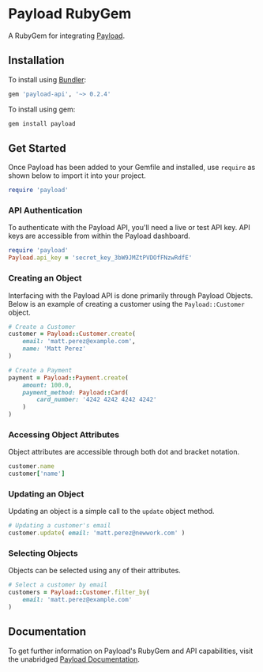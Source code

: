 # Payload RubyGem

A RubyGem for integrating [Payload](https://payload.com).

## Installation

To install using [Bundler](https://bundler.io):

```ruby
gem 'payload-api', '~> 0.2.4'
```

To install using gem:

```bash
gem install payload
```

## Get Started

Once Payload has been added to your Gemfile and installed, use `require` as shown below to import it into your project.

```ruby
require 'payload'
```

### API Authentication

To authenticate with the Payload API, you'll need a live or test API key. API
keys are accessible from within the Payload dashboard.

```ruby
require 'payload'
Payload.api_key = 'secret_key_3bW9JMZtPVDOfFNzwRdfE'
```

### Creating an Object

Interfacing with the Payload API is done primarily through Payload Objects. Below is an example of
creating a customer using the `Payload::Customer` object.


```ruby
# Create a Customer
customer = Payload::Customer.create(
	email: 'matt.perez@example.com',
	name: 'Matt Perez'
)
```


```ruby
# Create a Payment
payment = Payload::Payment.create(
    amount: 100.0,
    payment_method: Payload::Card(
        card_number: '4242 4242 4242 4242'
    )
)
```

### Accessing Object Attributes

Object attributes are accessible through both dot and bracket notation.

```ruby
customer.name
customer['name']
```

### Updating an Object

Updating an object is a simple call to the `update` object method.

```ruby
# Updating a customer's email
customer.update( email: 'matt.perez@newwork.com' )
```

### Selecting Objects

Objects can be selected using any of their attributes.

```ruby
# Select a customer by email
customers = Payload::Customer.filter_by(
    email: 'matt.perez@example.com'
)
```

## Documentation

To get further information on Payload's RubyGem and API capabilities,
visit the unabridged [Payload Documentation](https://docs.payload.com/?ruby).
